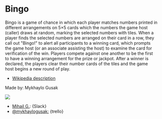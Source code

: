 
# Bingo 

Bingo is a game of chance in which each player matches numbers printed in different arrangements on 5×5 cards which the numbers the game host (caller) draws at random, marking the selected numbers with tiles. When a player finds the selected numbers are arranged on their card in a row, they call out "Bingo!" to alert all participants to a winning card, which prompts the game host (or an associate assisting the host) to examine the card for verification of the win. Players compete against one another to be the first to have a winning arrangement for the prize or jackpot. After a winner is declared, the players clear their number cards of the tiles and the game host begins a new round of play.

- [Wikipedia description](https://en.wikipedia.org/wiki/Bingo_(U.S.))



 Made by: Mykhaylo Gusak

![](https://ca.slack-edge.com/T0SJKHBFZ-UFGEK7P7H-fbcf35506193-100)

- [Mihail G.](https://skylabcoders.slack.com/messages/C0SJQPW8Z/team/UFGEK7P7H/): {Slack}
- [@mykhaylogusak:](https://trello.com/mykhaylogusak) {trello}